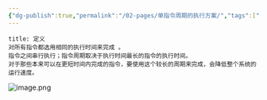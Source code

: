 ```yaml
---
{"dg-publish":true,"permalink":"/02-pages/单指令周期的执行方案/","tags":["personal/blog","计算机组成原理/CPU"]}
---
```


```ad-info
title: 定义
对所有指令都选用相同的执行时间来完成 。
指令之间串行执行；指令周期取决于执行时间最长的指令的执行时间。
对于那些本来可以在更短时间内完成的指令，要使用这个较长的周期来完成，会降低整个系统的运行速度。
```
![image.png](https://yelanyanyu-img-bed.oss-cn-hangzhou.aliyuncs.com/img/blog/2024/11/20241122211529.png)

